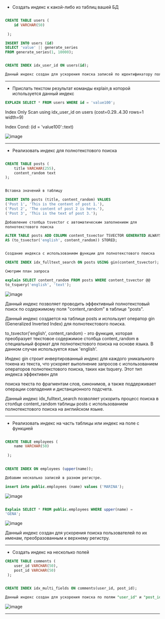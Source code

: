 * Создать индекс к какой-либо из таблиц вашей БД
```sql

CREATE TABLE users (
    id VARCHAR(50)
   
 );

INSERT INTO users (id)
SELECT 'value' || generate_series
FROM generate_series(1, 10000);


CREATE INDEX idx_user_id ON users(id);  

Данный индекс создан для ускорения поиска записей по идентификатору пользователя.

 ``` 
---------------------------

* Прислать текстом результат команды explain,в которой используется данный индекс
```sql  
EXPLAIN SELECT * FROM users WHERE id = 'value100';
```
Index Only Scan using idx_user_id on users  (cost=0.29..4.30 rows=1 width=9)

  Index Cond: (id = 'value100'::text)


![image](https://github.com/VyacheslavIT/postgre/assets/136000255/b6789566-e071-401f-b1cc-9770b93e83a7)

---------------------------

* Реализовать индекс для полнотекстового поиска
  
```sql

CREATE TABLE posts (
    title VARCHAR(255),
    content_random text
);


Вставка значений в таблицу

INSERT INTO posts (title, content_random) VALUES 
('Post 1', 'This is the content of post 1.'),
('Post 2', 'The content of post 2 is here.'),
('Post 3', 'This is the text of post 3.');

Добавление столбца tsvector с автоматическим заполнением для
полнотекстового поиска

ALTER TABLE posts ADD COLUMN content_tsvector TSVECTOR GENERATED ALWAYS
AS (to_tsvector('english', content_random)) STORED;


Создание индекса с использованием функции для полнотекстового поиска

CREATE INDEX idx_fulltext_search ON posts USING gin(content_tsvector);

Смотрим план запроса

explain SELECT content_random FROM posts WHERE content_tsvector @@
to_tsquery('english', 'text');

```
![image](https://github.com/VyacheslavIT/postgre/assets/136000255/deec00d8-c434-4b09-be32-de656dbc0ac9)


Данный индекс позволяет проводить эффективный полнотекстовый поиск по содержимому поля "content_random" в таблице "posts".

Данный индекс создается на таблице posts и использует оператор gin (Generalized Inverted Index) для полнотекстового поиска.

to_tsvector('english', content_random) - это функция, которая преобразует текстовое содержимое столбца content_random в специальный формат для полнотекстового поиска на основе языка. В данном случае используется язык 'english'.

Индекс gin строит инвертированный индекс для каждого уникального токена из текста, что ускоряет выполнение запросов с использованием операторов полнотекстового поиска, таких как tsquery. Этот тип индекса эффективен для 

поиска текста по фрагментам слов, синонимов, а также поддерживает операции совпадения и дистанционного подсчета.

Данный индекс idx_fulltext_search позволяет ускорить процесс поиска в столбце content_random таблицы posts с использованием полнотекстового поиска на английском языке.

---------------------------  

* Реализовать индекс на часть таблицы или индекс на поле с функцией

```sql

CREATE TABLE employees (
    name VARCHAR(50)
   
 );

  
CREATE INDEX ON employees (upper(name));

Добавим несколько записей в разном регистре.

insert into public.employees (name) values ('MARINA');


```
![image](https://github.com/VyacheslavIT/postgre/assets/136000255/7ae080fa-7654-444e-b2cf-50dbd50a9e78)


```sql

Explain SELECT * FROM public.employees WHERE upper(name) =
'GENA';

```

![image](https://github.com/VyacheslavIT/postgre/assets/136000255/933a8376-c37b-4e19-87d2-59d28214f575)


Данный индекс создан для ускорения поиска пользователей по их именам, преобразованным к верхнему регистру.

---------------------------

* Создать индекс на несколько полей
```sql
CREATE TABLE comments (
    user_id VARCHAR(50),
    post_id VARCHAR(50)
 );


CREATE INDEX idx_multi_fields ON comments(user_id, post_id);

Данный индекс создан для ускорения поиска по полям "user_id" и "post_id" в таблице "comments".
```

![image](https://github.com/VyacheslavIT/postgre/assets/136000255/6e3f853b-69f9-409d-8b44-a733261d6993)

---------------------------

